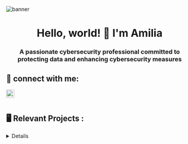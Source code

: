 ![banner](https://i.imgur.com/6mbXVX8.png)
<h1 align="center">Hello, world! 👋 I'm Amilia</h1>
<h3 align="center">A passionate cybersecurity professional committed to protecting data and enhancing cybersecurity measures</h3>
<h2> 📲 connect with me:</h2>
  
[<img align="left" alt="Amilia | LinkedIn" width="22px" src="https://cdn.jsdelivr.net/npm/simple-icons@v3/icons/linkedin.svg" />][linkedin]

[linkedin]: https://www.linkedin.com/in/amiliasalvatore/

 <br />
 <br />

<h2>  🖥️ Relevant Projects  :</h2>

<details close>

<div>

</summary>




<h2>👨🏻‍💻 🌎 🔐 Cyber Security / IT Projects 👨🏻‍💻 🌎 🔐</h2>
 <br />
 <br />
  
- ## Azure Honey Net Cloud Project
  ### [Cloud SOC Project Resources](https://github.com/AmiliaSalva/Cloud-SOC-Project-Resources)
  - [Creating a Live SOC / Honey Net in Azure](https://github.com/AmiliaSalva/Azure-Honey-Net-SOC)
  - [Enhancing Security with KQL: Understanding Successful User Logins and Logon Types](https://github.com/AmiliaSalva/KQL-Queries)








